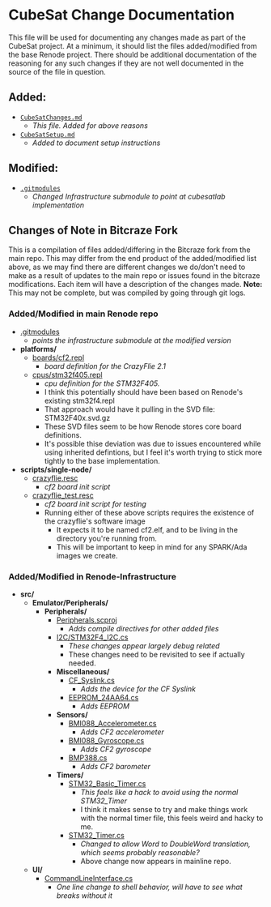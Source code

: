 # CubeSat Change Documentation
This file will be used for documenting any changes made as part of the CubeSat project.
At a minimum, it should list the files added/modified from the base Renode project. There should be additional documentation of the reasoning for any such changes if they are not well documented in the source of the file in question.

## Added:
- [`CubeSatChanges.md`](CubeSatChanges.md)
    - *This file. Added for above reasons*
- [`CubeSatSetup.md`](CubeSatSetup.md)
    - *Added to document setup instructions*


## Modified:

- [`.gitmodules`](.gitmodules)
    - *Changed Infrastructure submodule to point at cubesatlab implementation*


## Changes of Note in Bitcraze Fork
This is a compilation of files added/differing in the Bitcraze fork from the main repo. This may differ from the end product of the added/modified list above, as we may find there are different changes we do/don't need to make as a result of updates to the main repo or issues found in the bitcraze modifications. Each item will have a description of the changes made.
**Note:** This may not be complete, but was compiled by going through git logs.

### Added/Modified in main Renode repo

- [.gitmodules](https://github.com/bitcraze/renode/blob/crazyflie/.gitmodules)
    - *points the infrastructure submodule at the modified version*
- **platforms/**
    - [boards/cf2.repl](https://github.com/bitcraze/renode/blob/crazyflie/platforms/boards/cf2.repl)
        - *board definition for the CrazyFlie 2.1*
    - [cpus/stm32f405.repl](https://github.com/bitcraze/renode/blob/crazyflie/platforms/cpus/stm32f405.repl)
        - *cpu definition for the STM32F405.*
        - I think this potentially should have been based on Renode's existing stm32f4.repl
        - That approach would have it pulling in the SVD file: STM32F40x.svd.gz
        - These SVD files seem to be how Renode stores core board definitions.
        - It's possible thise deviation was due to issues encountered while using inherited defintions, but I feel it's worth trying to stick more tightly to the base implementation.
- **scripts/single-node/**
    - [crazyflie.resc](https://github.com/bitcraze/renode/blob/crazyflie/scripts/single-node/crazyflie.resc)
        - *cf2 board init script*
    - [crazyflie_test.resc](https://github.com/bitcraze/renode/blob/crazyflie/scripts/single-node/crazyflie_test.resc)
        - *cf2 board init script for testing*
        - Running either of these above scripts requires the existence of the crazyflie's software image
            - It expects it to be named cf2.elf, and to be living in the directory you're running from.
            - This will be important to keep in mind for any SPARK/Ada images we create.

### Added/Modified in Renode-Infrastructure

- **src/**
    - **Emulator/Peripherals/**
        - **Peripherals/**
            - [Peripherals.scproj](https://github.com/bitcraze/renode-infrastructure/blob/crazyflie/src/Emulator/Peripherals/Peripherals.csproj)
                - *Adds compile directives for other added files*
            - [I2C/STM32F4_I2C.cs](https://github.com/bitcraze/renode-infrastructure/blob/crazyflie/src/Emulator/Peripherals/Peripherals/I2C/STM32F4_I2C.cs)
                - *These changes appear largely debug related*
                - These changes need to be revisited to see if actually needed.
            - **Miscellaneous/**
                - [CF_Syslink.cs](https://github.com/bitcraze/renode-infrastructure/blob/crazyflie/src/Emulator/Peripherals/Peripherals/Miscellaneous/CF_Syslink.cs)
                    - *Adds the device for the CF Syslink*
                - [EEPROM_24AA64.cs](https://github.com/bitcraze/renode-infrastructure/blob/crazyflie/src/Emulator/Peripherals/Peripherals/Miscellaneous/EEPROM_24AA64.cs)
                    - *Adds EEPROM*
            - **Sensors/**
                - [BMI088_Accelerometer.cs](https://github.com/bitcraze/renode-infrastructure/blob/crazyflie/src/Emulator/Peripherals/Peripherals/Sensors/BMI088_Accelerometer.cs)
                    - *Adds CF2 accelerometer*
                - [BMI088_Gyroscope.cs](https://github.com/bitcraze/renode-infrastructure/blob/crazyflie/src/Emulator/Peripherals/Peripherals/Sensors/BMI088_Gyroscope.cs)
                    - *Adds CF2 gyroscope*
                - [BMP388.cs](https://github.com/bitcraze/renode-infrastructure/blob/crazyflie/src/Emulator/Peripherals/Peripherals/Sensors/BMP388.cs)
                    - *Adds CF2 barometer*
            - **Timers/**
                - [STM32_Basic_Timer.cs](https://github.com/bitcraze/renode-infrastructure/blob/crazyflie/src/Emulator/Peripherals/Peripherals/Timers/STM32_Basic_Timer.cs)
                    - *This feels like a hack to avoid using the normal STM32_Timer*
                    - I think it makes sense to try and make things work with the normal timer file, this feels weird and hacky to me.
                - [STM32_Timer.cs](https://github.com/bitcraze/renode-infrastructure/blob/crazyflie/src/Emulator/Peripherals/Peripherals/Timers/STM32_Timer.cs)
                    - *Changed to allow Word to DoubleWord translation, which seems probably reasonable?*
                    - Above change now appears in mainline repo.
    - **UI/**
        - [CommandLineInterface.cs](https://github.com/bitcraze/renode-infrastructure/blob/crazyflie/src/UI/CommandLineInterface.cs)
            - *One line change to shell behavior, will have to see what breaks without it*
